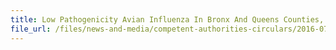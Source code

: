 ```yaml
---
title: Low Pathogenicity Avian Influenza In Bronx And Queens Counties, New York, USA 
file_url: /files/news-and-media/competent-authorities-circulars/2016-07-15-CA.pdf
---
```

